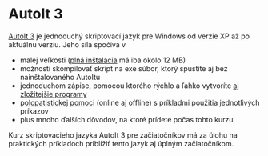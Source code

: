 # AutoIt 3

[AutoIt 3](https://www.autoitscript.com/) je jednoduchý skriptovací jazyk pre Windows od verzie XP až po aktuálnu verziu. Jeho sila spočíva v

- malej veľkosti ([plná inštalácia](https://www.autoitscript.com/site/autoit/downloads/) má iba okolo 12 MB)
- možnosti skompilovať skript na exe súbor, ktorý spustíte aj bez nainštalovaného AutoItu
- jednoduchom zápise, pomocou ktorého rýchlo a ľahko vytvoríte [aj zložitejšie programy](https://github.com/tiborepcek/inputblocker)
- [polopatistickej pomoci](https://www.autoitscript.com/autoit3/docs/) (online aj offline) s príkladmi použitia jednotlivých príkazov
- plus mnoho ďalších dôvodov, na ktoré prídete počas tohto kurzu

Kurz skriptovacieho jazyka AutoIt 3 pre začiatočníkov má za úlohu na praktických príkladoch priblížiť tento jazyk aj úplným začiatočníkom.

